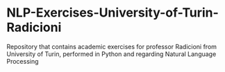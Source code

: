 # NLP-Exercises-University-of-Turin-Radicioni
Repository that contains academic exercises for professor Radicioni from University of Turin, performed in Python and regarding Natural Language Processing
